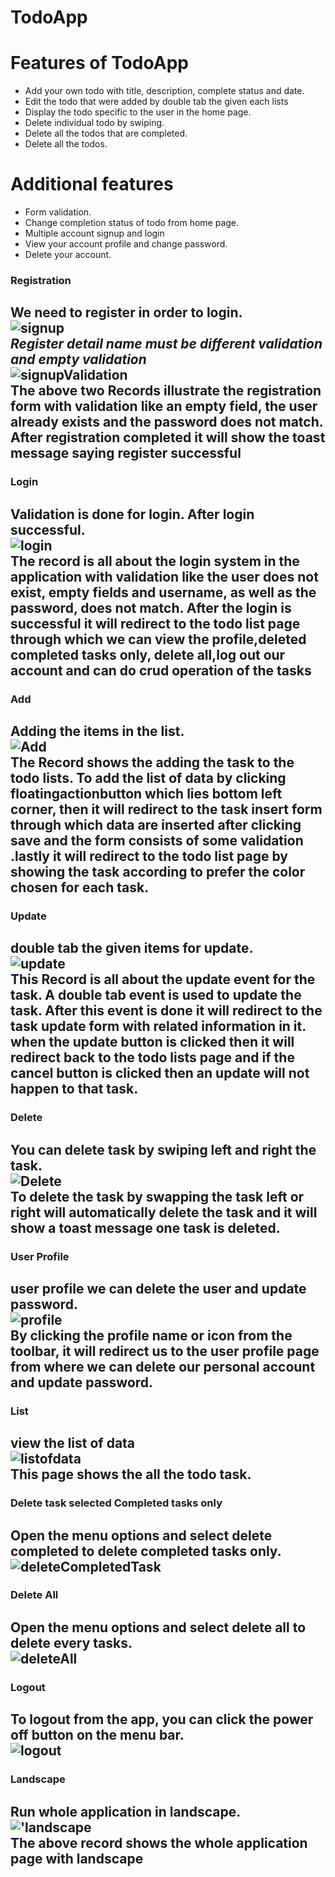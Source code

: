 # TodoApp

<h1>Features of TodoApp</h1>
<ul>
	<li>Add your own todo with title, description, complete status and date.</li>
	<li>Edit the todo that were added by double tab the given each lists</li>
	<li>Display the todo specific to the user in the home page.</li>
	<li>Delete individual todo by swiping.</li>
	<li>Delete all the todos that are completed.</li>
	<li>Delete all the todos.</li>

</ul>

<h1>Additional features</h1>
<ul>
    <li>Form validation.</li>
	<li>Change completion status of todo from home page.</li>
	<li>Multiple account signup and login</li>
	<li>View your account profile and change password.</li>
	<li>Delete your account.</li>
</ul>

### Registration
**We need to register in order to login.**<br/>
![signup](RecordAndScreenshot/signup.gif)<br/>
*Register detail name must be different validation and empty validation*<br/>
![signupValidation](RecordAndScreenshot/validationSignup.gif)<br/>
**The above two Records illustrate the registration form with validation like an empty field, the user already exists and the password does not match. After
registration completed it will show the toast message saying register successful**
---

### Login
**Validation is done for login. After login successful.**<br/>
![login](RecordAndScreenshot/login.gif)<br/>
**The record is all about the login system in the application with validation like the user does not exist, empty fields and username, as well as the password, does not match.
After the login is successful it will redirect to the todo list page through which we can view the profile,deleted completed tasks only,
delete all,log out our account and can do crud operation of the tasks**
---
### Add
**Adding the items in the list.**<br/>
![Add](RecordAndScreenshot/Add.gif)<br/>
**The Record shows the adding the task to the todo lists. To add the list of data by clicking floatingactionbutton which lies bottom left corner, then it will redirect to the task insert form
through which data are inserted after clicking save and the form consists of some validation .lastly it will redirect to the todo list page by showing the task according to
prefer the color chosen for each task.**
---
### Update
**double tab the given items for update.**<br/>
![update](RecordAndScreenshot/update.gif)<br/>
**This Record is all about the update event for the task. A double tab event is used to update the task. After this event is done
it will redirect to the task update form with related information in it. when the update button is clicked then it will redirect back to
the todo lists page and if the cancel button is clicked then an update will not happen to that task.**
---
### Delete
**You can delete task by swiping left and right the task.**<br/>
![Delete](RecordAndScreenshot/Delete.gif)<br/>
**To delete the task by swapping the task left or right will automatically delete the task and it will show a toast message one task is deleted.**
---
### User Profile
**user profile we can delete the user and update password.**<br/>
![profile](RecordAndScreenshot/userprofile.gif)<br/>
**By clicking the profile name or icon from the toolbar, it will redirect us to the user profile page from where we can delete our
personal account and update password.**
---
### List
view the list of data<br/>
![listofdata](RecordAndScreenshot/listofdata.gif)<br/>
**This page shows the all the todo task.**
---
### Delete task selected Completed tasks only
**Open the menu options and select delete completed to delete completed tasks only.**<br/>
![deleteCompletedTask](RecordAndScreenshot/deleteCompleted.gif)
---
### Delete All
**Open the menu options and select delete all to delete every tasks.**<br/>
![deleteAll](RecordAndScreenshot/deleteAll.gif)
---
### Logout
**To logout from the app, you can click the power off button on the menu bar.**<br/>
![logout](RecordAndScreenshot/logout.gif)
---
### Landscape 
**Run whole application in landscape.**<br/>
!['landscape](RecordAndScreenshot/landscape.gif)<br/>
**The above record shows the whole application page with landscape**
---